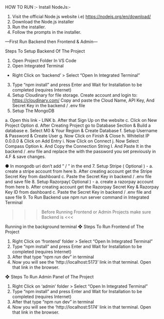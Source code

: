  HOW TO RUN :-
 Install NodeJs:-
1. Visit the official Node.js website i.e) https://nodejs.org/en/download/
2. Download the Node.js installer
3. Run the installer.
4. Follow the prompts in the installer.

—First Run Backend then Frontend & Admin—

Steps To Setup Backend Of The Project
1. Open Project Folder In VS Code
2. Open Integrated Terminal
- Right Click on ‘backend’ > Select “Open In Integrated Terminal”
3. Type “npm install” and press Enter and Wait for Installation to be completed
(requires Internet)
5. Setup Cloudinary for file storage.
Create account and login to: https://cloudinary.com/
Copy and paste the Cloud Name, API Key, And Secret Key in the
backend / .env file
6. Setup The MongoDB

  a. Open this link - LINK
  b. After that Sign Up on the website
  c. Click on New Project Option
  d. After Creating Project go to Database Section & Build a database
  e. Select M0 & Your Region & Create Database
  f. Setup Username & Password & Create User
  g. Now Click on Finish & Close
  h. Whitelist IP 0.0.0.0 & Click on Add Entry
  i. Now Click on Connect
  j. Now Select Compass Option
  k. And Copy the Connection String
  l. And Paste It in the backend / .env file and replace the <password> with
the password you set previously in 4.F & save changes.

● In mongodb uri don’t add ” / ” in the end
7. Setup Stripe ( Optional ) -
  a. create a stripe account from here
  b. After creating account get the Stripe Secret Key from dashboard
  c. Paste the Secret Key in backend / .env file and save file
8. Setup Razorpay( Optional ) -
  a. create a razorpay account from here
  b. After creating account get the Razorpay Secret Key & Razorpay Key ID from
     dashboard
  c. Paste the Secret Key in backend / .env file and save file
9. To Run Backend use npm run server command in Integrated Terminal
     
>>> Before Running Frontend or Admin Projects make sure Backend is <<<

Running in the background terminal
❖ Steps To Run Frontend of The Project
1. Right Click on ‘frontend’ folder > Select “Open In Integrated Terminal”
2. Type “npm install” and press Enter and Wait for Installation to be completed
(requires Internet)
3. After that type “npm run dev” in terminal
4. Now you will see the ‘http://localhost:5173’ link in that terminal. Open that link
in the browser.

❖ Steps To Run Admin Panel of The Project
1. Right Click on ‘admin’ folder > Select “Open In Integrated Terminal”
2. Type “npm install” and press Enter and Wait for Installation to be completed (requires Internet)
3. After that type “npm run dev” in terminal
4. Now you will see the ‘http://localhost:5174’ link in that terminal. Open that link in the browser.
